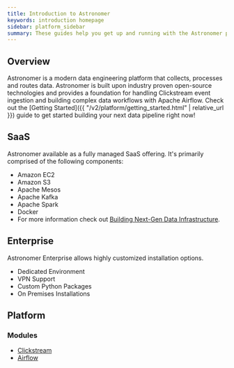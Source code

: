 ```yaml
---
title: Introduction to Astronomer
keywords: introduction homepage
sidebar: platform_sidebar
summary: These guides help you get up and running with the Astronomer platform.
---
```


## Overview

Astronomer is a modern data engineering platform that collects, processes and routes data. Astronomer is built upon industry proven open-source technologies and provides a foundation for handling Clickstream event ingestion and building complex data workflows with Apache Airflow. Check out the [Getting Started]({{ "/v2/platform/getting_started.html" | relative_url }}) guide to get started building your next data pipeline right now!

## SaaS

Astronomer available as a fully managed SaaS offering. It's primarily comprised of the following components:

* Amazon EC2
* Amazon S3
* Apache Mesos 
* Apache Kafka
* Apache Spark
* Docker
* For more information check out [Building Next-Gen Data Infrastructure](https://www.astronomer.io/blog/building-next-generation-data-infrastructure-with-apache-mesos-and-dc-os/).

## Enterprise

Astronomer Enterprise allows highly customized installation options. 

* Dedicated Environment
* VPN Support
* Custom Python Packages
* On Premises Installations

## Platform

### Modules

* [Clickstream](v2/clickstream/overview.html) 
* [Airflow](v2/airflow/tutorial/core-airflow-concepts.html)